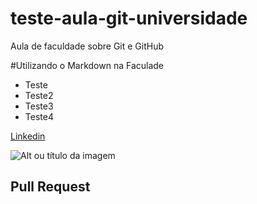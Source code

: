 # teste-aula-git-universidade
Aula de faculdade sobre Git e GitHub


#Utilizando o Markdown na Faculade
<ul>
  <li>Teste</li>
  <li>Teste2</li>
  <li>Teste3</li>
  <li>Teste4</li>
</ul>

[Linkedin](https://www.google.com.br/)

![Alt ou título da imagem](https://blog.da2k.com.br/uploads/2015/02/markdown.png)

## Pull Request

